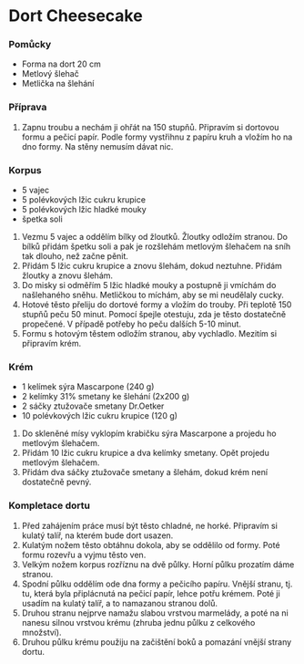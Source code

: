 # Dort Cheesecake

### Pomůcky

- Forma na dort 20 cm
- Metlový šlehač
- Metlička na šlehání

### Příprava

1. Zapnu troubu a nechám ji ohřát na 150 stupňů. Připravím si dortovou formu a pečicí papír. Podle formy vystřihnu z papíru kruh a vložím ho na dno formy. Na stěny nemusím dávat nic.

### Korpus

- 5 vajec
- 5 polévkových lžic cukru krupice
- 5 polévkových lžic hladké mouky
- špetka soli

1. Vezmu 5 vajec a oddělím bílky od žloutků. Žloutky odložím stranou. Do bílků přidám špetku soli a pak je rozšlehám metlovým šlehačem na sníh tak dlouho, než začne pěnit.
2. Přidám 5 lžic cukru krupice a znovu šlehám, dokud neztuhne. Přidám žloutky a znovu šlehám.
3. Do misky si odměřím 5 lžic hladké mouky a postupně ji vmíchám do našlehaného sněhu. Metličkou to míchám, aby se mi neudělaly cucky.
4. Hotové těsto přeliju do dortové formy a vložím do trouby. Při teplotě 150 stupňů peču 50 minut. Pomocí špejle otestuju, zda je těsto dostatečně propečené. V případě potřeby ho peču dalších 5-10 minut.
5. Formu s hotovým těstem odložím stranou, aby vychladlo. Mezitím si připravím krém.

### Krém

- 1 kelímek sýra Mascarpone (240 g)
- 2 kelímky 31% smetany ke šlehání (2x200 g)
- 2 sáčky ztužovače smetany Dr.Oetker
- 10 polévkových lžic cukru krupice (120 g)

1. Do skleněné mísy vyklopím krabičku sýra Mascarpone a projedu ho metlovým šlehačem.
2. Přidám 10 lžic cukru krupice a dva kelímky smetany. Opět projedu metlovým šlehačem.
3. Přidám dva sáčky ztužovače smetany a šlehám, dokud krém není dostatečně pevný.

### Kompletace dortu

1. Před zahájením práce musí být těsto chladné, ne horké. Připravím si kulatý talíř, na kterém bude dort usazen.
2. Kulatým nožem těsto obtáhnu dokola, aby se oddělilo od formy. Poté formu rozevřu a vyjmu těsto ven.
3. Velkým nožem korpus rozříznu na dvě půlky. Horní půlku prozatím dáme stranou.
4. Spodní půlku oddělím ode dna formy a pečicího papíru. Vnější stranu, tj. tu, která byla připlácnutá na pečicí papír, lehce potřu krémem. Poté ji usadím na kulatý talíř, a to namazanou stranou dolů.
5. Druhou stranu nejprve namažu slabou vrstvou marmelády, a poté na ni nanesu silnou vrstvou krému (zhruba jednu půlku z celkového množství).
6. Druhou půlku krému použiju na začištění boků a pomazání vnější strany dortu.
